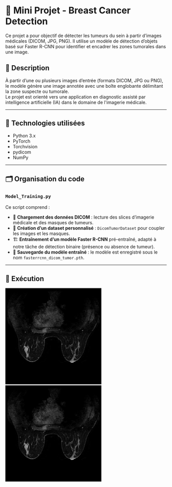 # 🧠 Mini Projet - Breast Cancer Detection

Ce projet a pour objectif de détecter les tumeurs du sein à partir d’images médicales (DICOM, JPG, PNG). Il utilise un modèle de détection d’objets basé sur Faster R-CNN pour identifier et encadrer les zones tumorales dans une image.

## 📌 Description

À partir d’une ou plusieurs images d’entrée (formats DICOM, JPG ou PNG), le modèle génère une image annotée avec une boîte englobante délimitant la zone suspecte ou tumorale.  
Le projet est orienté vers une application en diagnostic assisté par intelligence artificielle (IA) dans le domaine de l'imagerie médicale.

---

## 🧰 Technologies utilisées

- Python 3.x
- PyTorch
- Torchvision
- pydicom
- NumPy

---

## 🗂️ Organisation du code

### `Model_Training.py`

Ce script comprend :

- 📁 **Chargement des données DICOM** : lecture des slices d’imagerie médicale et des masques de tumeurs.
- 🧠 **Création d’un dataset personnalisé** : `DicomTumorDataset` pour coupler les images et les masques.
- 🏗️ **Entraînement d’un modèle Faster R-CNN** pré-entraîné, adapté à notre tâche de détection binaire (présence ou absence de tumeur).
- 💾 **Sauvegarde du modèle entraîné** : le modèle est enregistré sous le nom `fasterrcnn_dicom_tumor.pth`.

---

## 🚀 Exécution


<p float="left">
  <img src="Example%20of%20usage/Input.jpg" width="300"/>
  <img src="Example%20of%20usage/Input.jpg" width="300"/>
</p>
